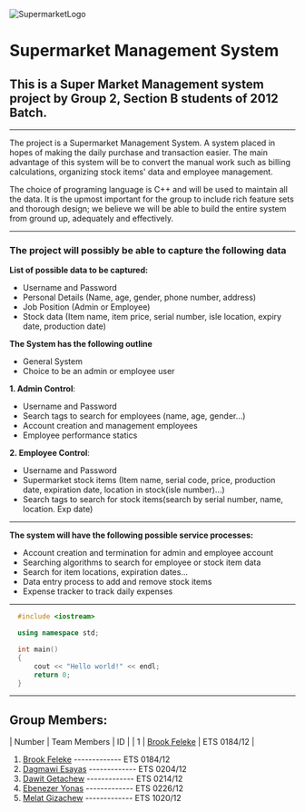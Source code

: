 ![SupermarketLogo](https://cdn.dribbble.com/users/1785433/screenshots/14254107/media/01230f0e6550bf7b2e18fbb22aaacc1d.gif)
# Supermarket Management System

## This is a Super Market Management system project by Group 2, Section B students of 2012 Batch.

---
The project is a Supermarket Management System. A system placed in hopes of making the daily purchase and transaction easier. The main advantage of this system will be to convert the manual work such as billing calculations, organizing stock items' data and employee management.

The choice of programing language is C++ and will be used to maintain all the data. It is the upmost important for the group to include rich feature sets and thorough design; we believe we will be able to build the entire system from ground up, adequately and effectively.

---

### **The project will possibly be able to capture the following data**


**List of possible data to be captured:**
* Username and Password
* Personal Details (Name, age, gender, phone number, address)
* Job Position (Admin or Employee)
* Stock data (Item name, item price, serial number, isle location, expiry date, production date)

**The System has the following outline**
* General System
* Choice to be an admin or employee user

**1. Admin Control**:
* Username and Password 
* Search tags to search for employees (name, age, gender…)
* Account creation and management employees
* Employee performance statics

**2. Employee Control**:
* Username and Password
* Supermarket stock items (Item name, serial code, price, production date, expiration date, location in stock(isle number)…)
* Search tags to search for stock items(search by serial number, name, location. Exp date)

--- 

**The system will have the following possible service processes:**
* Account creation and termination for admin and employee account
* Searching algorithms to search for employee or stock item data
* Search for item locations, expiration dates...
* Data entry process to add and remove stock items
* Expense tracker to track daily expenses

--- 

``` cpp
  #include <iostream>

  using namespace std;

  int main()
  {
      cout << "Hello world!" << endl;
      return 0;
  }

```

---

## **Group Members:**

| Number   | Team Members                                   | ID |
| 1        | [Brook Feleke](https://github.com/BrookFeleke) | ETS 0184/12 |

1. [Brook Feleke](https://github.com/BrookFeleke)    ------------- ETS 0184/12
1. [Dagmawi Esayas](https://github.com/dagmawibabi)  ------------- ETS 0204/12
1. [Dawit Getachew](https://github.com/Dawit-Getachew)  ------------- ETS 0214/12
1. [Ebenezer Yonas](https://github.com/Ebennezer)  ------------- ETS 0226/12
1. [Melat Gizachew](https://github.com/LadyMelz)  ------------- ETS 1020/12
